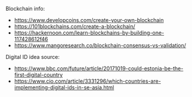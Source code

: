 Blockchain info:
- https://www.developcoins.com/create-your-own-blockchain
- https://101blockchains.com/create-a-blockchain/
- https://hackernoon.com/learn-blockchains-by-building-one-117428612f46
- https://www.mangoresearch.co/blockchain-consensus-vs-validation/

Digital ID idea source:
- https://www.bbc.com/future/article/20171019-could-estonia-be-the-first-digital-country
- https://www.cio.com/article/3331296/which-countries-are-implementing-digital-ids-in-se-asia.html
